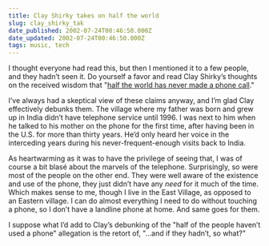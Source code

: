```yaml
---
title: Clay Shirky takes on half the world
slug: clay_shirky_tak
date_published: 2002-07-24T00:46:50.000Z
date_updated: 2002-07-24T00:46:50.000Z
tags: music, tech
---
```


I thought everyone had read this, but then I mentioned it to a few people, and they hadn’t seen it. Do yourself a favor and read Clay Shirky’s thoughts on the received wisdom that "[half the world has never made a phone call](http://shirky.com/writings/half_the_world.html)."

I’ve always had a skeptical view of these claims anyway, and I’m glad Clay effectively debunks them. The village where my father was born and grew up in India didn’t have telephone service until 1996. I was next to him when he talked to his mother on the phone for the first time, after having been in the U.S. for more than thirty years. He’d only heard her voice in the interceding years during his never-frequent-enough visits back to India.

As heartwarming as it was to have the privilege of seeing that, I was of course a bit blasé about the marvels of the telephone. Surprisingly, so were most of the people on the other end. They were well aware of the existence and use of the phone, they just didn’t have any *need* for it much of the time. Which makes sense to me, though I live in the East Village, as opposed to an Eastern village. I can do almost everything I need to do without touching a phone, so I don’t have a landline phone at home. And same goes for them.

I suppose what I’d add to Clay’s debunking of the "half of the people haven’t used a phone" allegation is the retort of, "…and if they hadn’t, so what?"
